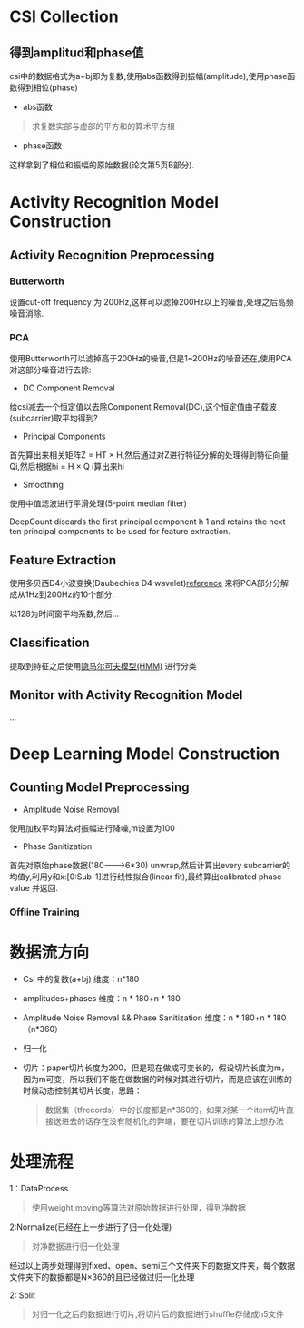 # CSI Collection
## 得到amplitud和phase值
csi中的数据格式为a+bj即为复数,使用abs函数得到振幅(amplitude),使用phase函数得到相位(phase)

-  abs函数

> 求复数实部与虚部的平方和的算术平方根

-  phase函数

这样拿到了相位和振幅的原始数据(论文第5页B部分).


# Activity Recognition Model Construction

## Activity Recognition Preprocessing

### Butterworth
设置cut-off frequency 为 200Hz,这样可以滤掉200Hz以上的噪音,处理之后高频噪音消除.

### PCA
使用Butterworth可以滤掉高于200Hz的噪音,但是1~200Hz的噪音还在,使用PCA对这部分噪音进行去除:

- DC Component Removal

给csi减去一个恒定值以去除Component Removal(DC),这个恒定值由子载波(subcarrier)取平均得到?

- Principal Components

首先算出来相关矩阵Z = HT × H,然后通过对Z进行特征分解的处理得到特征向量Qi,然后根据hi = H × Q i算出来hi

- Smoothing

使用中值滤波进行平滑处理(5-point median filter)


DeepCount discards the first principal component h 1 and retains the next ten principal components to be used for feature extraction.


## Feature Extraction
使用多贝西D4小波变换(Daubechies D4 wavelet)[reference](https://blog.csdn.net/fengyu09/article/details/23207387) 来将PCA部分分解成从1Hz到200Hz的10个部分.

以128为时间窗平均系数,然后...

## Classification
提取到特征之后使用[隐马尔可夫模型(HMM)](https://zh.wikipedia.org/zh-hans/隐马尔可夫模型) 进行分类

## Monitor with Activity Recognition Model
...
# Deep Learning Model Construction

## Counting Model Preprocessing

- Amplitude Noise Removal

使用加权平均算法对振幅进行降噪,m设置为100

- Phase Sanitization

首先对原始phase数据(180--->6*30) unwrap,然后计算出every subcarrier的均值y,利用y和x:[0:Sub-1]进行线性拟合(linear fit),最终算出calibrated phase value 并返回.

### Offline Training



# 数据流方向

- Csi 中的复数(a+bj) 维度：n*180

- amplitudes+phases 维度：n * 180+n  * 180

- Amplitude Noise Removal && Phase Sanitization 维度：n * 180+n  * 180（n*360）

- 归一化

- 切片：paper切片长度为200，但是现在做成可变长的，假设切片长度为m，因为m可变，所以我们不能在做数据的时候对其进行切片，而是应该在训练的时候动态控制其切片长度，思路：

  > 数据集（tfrecords）中的长度都是n*360的，如果对某一个item切片直接送进去的话存在没有随机化的弊端，要在切片训练的算法上想办法



# 处理流程

1：DataProcess

> 使用weight moving等算法对原始数据进行处理，得到净数据

2:Normalize(已经在上一步进行了归一化处理)

> 对净数据进行归一化处理


经过以上两步处理得到fixed、open、semi三个文件夹下的数据文件夹，每个数据文件夹下的数据都是N×360的且已经做过归一化处理


2: Split

> 对归一化之后的数据进行切片,将切片后的数据进行shuffle存储成h5文件

